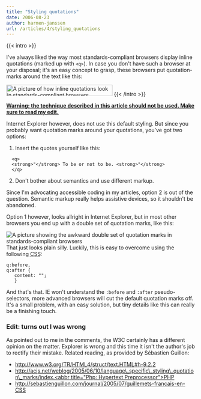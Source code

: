 ```yaml
---
title: "Styling quotations"
date: 2006-08-23
author: harmen-janssen
url: /articles/4/styling_quotations
---
```


{{< intro >}}
<p>
I've always liked the way most standards-compliant browsers display inline quotations (marked up with <code>&lt;q&gt;</code>). In case you don't have such a browser at your disposal; it's an easy concept to grasp, these browsers put quotation-marks around the text like this:
</p>
<img src="https://www.whatstyle.net/examples/quote.jpg" alt="A picture of how inline quotations look in standards-compliant browsers" width="283" height="30">
{{< /intro >}}

<ins datetime="2006-08-27">**Warning: the technique described in this article should not be used. Make sure to read my [edit](#edit "Read the edit").**</ins>

Internet Explorer however, does not use this default styling. But since you probably want quotation marks around your quotations, you've got two options:

1. Insert the quotes yourself like this:   
```
  <q>
  <strong>"</strong> To be or not to be. <strong>"</strong>
  </q>
  ```
2. Don't bother about semantics and use different markup.
 
 Since I'm advocating accessible coding in my articles, option 2 is out of the question. Semantic markup really helps assistive devices, so it shouldn't be abandoned.

 Option 1 however, looks allright in Internet Explorer, but in most other browsers you end up with a double set of quotation marks, like this:

 ![A picture showing the awkward double set of quotation marks in standards-compliant browsers](https://www.whatstyle.net/examples/double_quote.jpg) That just looks plain silly. Luckily, this is easy to overcome using the following <abbr title="Cascading Style Sheets">CSS</abbr>:

 ```
q:before,
q:after {
	content: "";
	}
```

 And that's that. IE won't understand the `:before` and `:after` pseudo-selectors, more advanced browsers will cut the default quotation marks off. It's a small problem, with an easy solution, but tiny details like this can really be a finishing touch.

### Edit: turns out I was wrong

 As pointed out to me in the comments, the W3C certainly has a different opinion on the matter. Explorer is wrong and this time it isn't the author's job to rectify their mistake. Related reading, as provided by Sébastien Guillon:

- [http://www.w3.org/TR/<abbr title="HyperText Markup Language">HTML</abbr>4/struct/text.<abbr title="HyperText Markup Language">HTML</abbr>\#h-9.2.2](http://www.w3.org/TR/html4/struct/text.html#h-9.2.2 "The W3C recommendation on quotes")
- [http://acjs.net/weblog/2005/06/10/language\_specific\_styling\_quotation\_marks/index.<abbr title="Php: Hypertext Preprocessor">PHP</abbr>](http://acjs.net/weblog/2005/06/10/language_specific_styling_quotation_marks/index.php "An in-depth article on quotations in specific languages")
- [http://sebastienguillon.com/journal/2005/07/guillemets-francais-en-<abbr title="Cascading Style Sheets">CSS</abbr>](http://sebastienguillon.com/journal/2005/07/guillemets-francais-en-css "Read Sébastien's own article on the matter")
